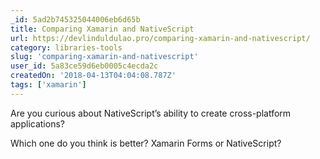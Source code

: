 ```yaml
---
_id: 5ad2b745325044006eb6d65b
title: Comparing Xamarin and NativeScript
url: https://devlinduldulao.pro/comparing-xamarin-and-nativescript/
category: libraries-tools
slug: 'comparing-xamarin-and-nativescript'
user_id: 5a83ce59d6eb0005c4ecda2c
createdOn: '2018-04-13T04:04:08.787Z'
tags: ['xamarin']
---
```


Are you curious about NativeScript’s ability to create cross-platform applications?

Which one do you think is better? Xamarin Forms or NativeScript?
